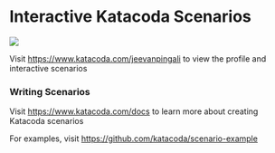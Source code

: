 # Interactive Katacoda Scenarios

[![](http://shields.katacoda.com/katacoda/jeevanpingali/count.svg)](https://www.katacoda.com/jeevanpingali "Get your profile on Katacoda.com")

Visit https://www.katacoda.com/jeevanpingali to view the profile and interactive scenarios

### Writing Scenarios
Visit https://www.katacoda.com/docs to learn more about creating Katacoda scenarios

For examples, visit https://github.com/katacoda/scenario-example
